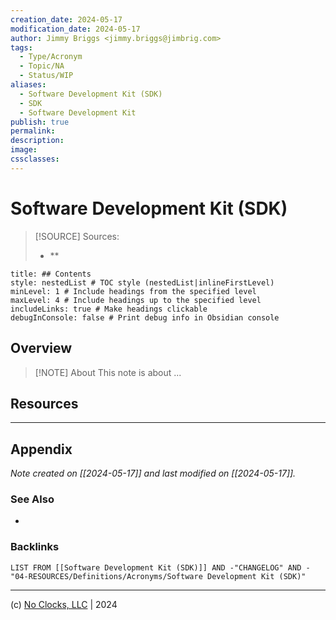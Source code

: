 ```yaml
---
creation_date: 2024-05-17
modification_date: 2024-05-17
author: Jimmy Briggs <jimmy.briggs@jimbrig.com>
tags:
  - Type/Acronym
  - Topic/NA
  - Status/WIP
aliases:
  - Software Development Kit (SDK)
  - SDK
  - Software Development Kit
publish: true
permalink:
description:
image:
cssclasses:
---
```


# Software Development Kit (SDK)

> [!SOURCE] Sources:
> - **

```table-of-contents
title: ## Contents 
style: nestedList # TOC style (nestedList|inlineFirstLevel)
minLevel: 1 # Include headings from the specified level
maxLevel: 4 # Include headings up to the specified level
includeLinks: true # Make headings clickable
debugInConsole: false # Print debug info in Obsidian console
```

## Overview

> [!NOTE] About
> This note is about ...

## Resources

***

## Appendix

*Note created on [[2024-05-17]] and last modified on [[2024-05-17]].*

### See Also

- 

### Backlinks

```dataview
LIST FROM [[Software Development Kit (SDK)]] AND -"CHANGELOG" AND -"04-RESOURCES/Definitions/Acronyms/Software Development Kit (SDK)"
```

***

(c) [No Clocks, LLC](https://github.com/noclocks) | 2024


